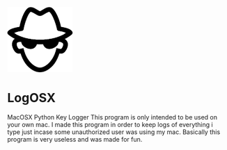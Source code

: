 <img src=icon.png width=150>

# LogOSX
MacOSX Python Key Logger
This program is only intended to be used on your own mac. I made this program in order to keep logs of everything i type just incase some unauthorized user was using my mac. Basically this program is very useless and was made for fun.
